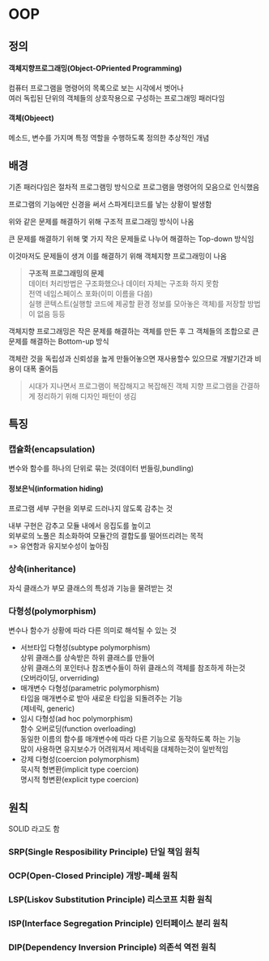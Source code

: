 # OOP

## 정의

#### 객체지향프로그래밍(Object-OPriented Programming)
컴퓨터 프로그램을 명령어의 목록으로 보는 시각에서 벗어나 <br>
여러 독립된 단위의 객체들의 상호작용으로 구성하는 프로그래밍 패러다임

#### 객체(Objeect)
메소드, 변수를 가지며 특정 역할을 수행하도록 정의한 추상적인 개념

## 배경

기존 패러다임은 절차적 프로그램밍 방식으로 프로그램을 명령어의 모음으로 인식했음

프로그램의 기능에만 신경을 써서 스파게티코드를 낳는 상황이 발생함

위와 같은 문제를 해결하기 위해 구조적 프로그래밍 방식이 나옴

큰 문제를 해결하기 위해 몇 가지 작은 문제들로 나누어 해결하는 Top-down 방식임

이것마저도 문제들이 생겨 이를 해결하기 위해 객체지향 프로그래밍이 나옴
> **구조적 프로그래밍의 문제**<br>
> 데이터 처리방법은 구조화했으나 데이터 자체는 구조화 하지 못함<br>
> 전역 네임스페이스 포화(이미 이름을 다씀)<br>
> 실행 콘텍스트(실행할 코드에 제공할 환경 정보를 모아놓은 객체)를 저장할 방법이 없음 등등

객체지향 프로그래밍은 작은 문제를 해결하는 객체를 만든 후 그 객체들의 조합으로 큰문제를 해결하는 Bottom-up 방식

객체란 것을 독립성과 신뢰성을 높게 만들어놓으면 재사용할수 있으므로 개발기간과 비용이 대폭 줄어듬

> 시대가 지나면서 프로그램이 복잡해지고 복잡해진 객체 지향 프로그램을 간결하게 정리하기 위해 디자인 패턴이 생김

## 특징

### 캡슐화(encapsulation)

변수와 함수를 하나의 단위로 묶는 것(데이터 번들링,bundling)

#### 정보은닉(information hiding)

프로그램 세부 구현을 외부로 드러나지 않도록 감추는 것

내부 구현은 감추고 모듈 내에서 응집도를 높이고<br>
외부로의 노풀은 최소화하여 모듈간의 결합도를 떨어뜨리려는 목적<br> 
=> 유연함과 유지보수성이 높아짐

### 상속(inheritance)

자식 클래스가 부모 클래스의 특성과 기능을 물려받는 것

### 다형성(polymorphism)

변수나 함수가 상황에 따라 다른 의미로 해석될 수 있는 것

+ 서브타입 다형성(subtype polymorphism)<br>
    상위 클래스를 상속받은 하위 클래스를 만들어 <br>
    상위 클래스의 포인터나 참조변수들이 하위 클래스의 객체를 참조하게 하는것<br>
    (오버라이딩, orverriding)
+ 매개변수 다형성(parametric polymorphism)<br>
    타입을 매개변수로 받아 새로운 타입을 되돌려주는 기능<br>
   (제네릭, generic)
+ 임시 다형성(ad hoc polymorphism)<br>
    함수 오버로딩(function overloading)<br>
    동일한 이름의 함수를 매개변수에 따라 다른 기능으로 동작하도록 하는 기능<br>
    많이 사용하면 유지보수가 어려워져서 제네릭을 대체하는것이 일반적임
+ 강제 다형성(coercion polymorphism)<br>
    묵시적 형변환(implicit type coercion)<br>명시적 형변환(explicit type coercion)

## 원칙
SOLID 라고도 함

### SRP(Single Resposibility Principle) 단일 책임 원칙

### OCP(Open-Closed Principle) 개방-폐쇄 원칙

### LSP(Liskov Substitution Principle) 리스코프 치환 원칙

### ISP(Interface Segregation Principle) 인터페이스 분리 원칙

### DIP(Dependency Inversion Principle) 의존석 역전 원칙
